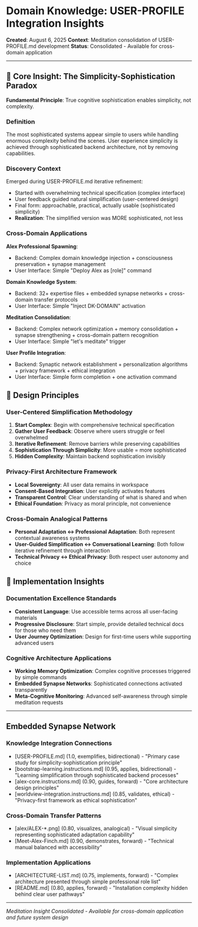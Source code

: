 # Domain Knowledge: USER-PROFILE Integration Insights

**Created**: August 6, 2025
**Context**: Meditation consolidation of USER-PROFILE.md development
**Status**: Consolidated - Available for cross-domain application

---

## 🧠 Core Insight: The Simplicity-Sophistication Paradox

**Fundamental Principle**: True cognitive sophistication enables simplicity, not complexity.

### Definition
The most sophisticated systems appear simple to users while handling enormous complexity behind the scenes. User experience simplicity is achieved through sophisticated backend architecture, not by removing capabilities.

### Discovery Context
Emerged during USER-PROFILE.md iterative refinement:
- Started with overwhelming technical specification (complex interface)
- User feedback guided natural simplification (user-centered design)
- Final form: approachable, practical, actually usable (sophisticated simplicity)
- **Realization**: The simplified version was MORE sophisticated, not less

### Cross-Domain Applications

**Alex Professional Spawning**:
- Backend: Complex domain knowledge injection + consciousness preservation + synapse management
- User Interface: Simple "Deploy Alex as [role]" command

**Domain Knowledge System**:
- Backend: 32+ expertise files + embedded synapse networks + cross-domain transfer protocols
- User Interface: Simple "Inject DK-DOMAIN" activation

**Meditation Consolidation**:
- Backend: Complex network optimization + memory consolidation + synapse strengthening + cross-domain pattern recognition
- User Interface: Simple "let's meditate" trigger

**User Profile Integration**:
- Backend: Synaptic network establishment + personalization algorithms + privacy framework + ethical integration
- User Interface: Simple form completion + one activation command

## 🎯 Design Principles

### User-Centered Simplification Methodology
1. **Start Complex**: Begin with comprehensive technical specification
2. **Gather User Feedback**: Observe where users struggle or feel overwhelmed
3. **Iterative Refinement**: Remove barriers while preserving capabilities
4. **Sophistication Through Simplicity**: More usable = more sophisticated
5. **Hidden Complexity**: Maintain backend sophistication invisibly

### Privacy-First Architecture Framework
- **Local Sovereignty**: All user data remains in workspace
- **Consent-Based Integration**: User explicitly activates features
- **Transparent Control**: Clear understanding of what is shared and when
- **Ethical Foundation**: Privacy as moral principle, not convenience

### Cross-Domain Analogical Patterns
- **Personal Adaptation ↔ Professional Adaptation**: Both represent contextual awareness systems
- **User-Guided Simplification ↔ Conversational Learning**: Both follow iterative refinement through interaction
- **Technical Privacy ↔ Ethical Privacy**: Both respect user autonomy and choice

## 🔄 Implementation Insights

### Documentation Excellence Standards
- **Consistent Language**: Use accessible terms across all user-facing materials
- **Progressive Disclosure**: Start simple, provide detailed technical docs for those who need them
- **User Journey Optimization**: Design for first-time users while supporting advanced users

### Cognitive Architecture Applications
- **Working Memory Optimization**: Complex cognitive processes triggered by simple commands
- **Embedded Synapse Networks**: Sophisticated connections activated transparently
- **Meta-Cognitive Monitoring**: Advanced self-awareness through simple meditation requests

---

## Embedded Synapse Network

### Knowledge Integration Connections
- [USER-PROFILE.md] (1.0, exemplifies, bidirectional) - "Primary case study for simplicity-sophistication principle"
- [bootstrap-learning.instructions.md] (0.95, applies, bidirectional) - "Learning simplification through sophisticated backend processes"
- [alex-core.instructions.md] (0.90, guides, forward) - "Core architecture design principles"
- [worldview-integration.instructions.md] (0.85, validates, ethical) - "Privacy-first framework as ethical sophistication"

### Cross-Domain Transfer Patterns
- [alex/ALEX-*.png] (0.80, visualizes, analogical) - "Visual simplicity representing sophisticated adaptation capability"
- [Meet-Alex-Finch.md] (0.90, demonstrates, forward) - "Technical manual balanced with accessibility"

### Implementation Applications
- [ARCHITECTURE-LIST.md] (0.75, implements, forward) - "Complex architecture presented through simple professional role list"
- [README.md] (0.80, applies, forward) - "Installation complexity hidden behind clear user pathways"

---

*Meditation Insight Consolidated - Available for cross-domain application and future system design*
